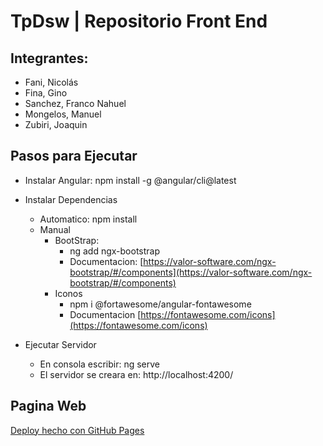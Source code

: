 # TpDsw | Repositorio Front End

## Integrantes:

- Fani, Nicolás
- Fina, Gino
- Sanchez, Franco Nahuel
- Mongelos, Manuel
- Zubiri, Joaquin

## Pasos para Ejecutar

- Instalar Angular: npm install -g @angular/cli@latest
- Instalar Dependencias

  - Automatico: npm install
  - Manual
    - BootStrap:
      - ng add ngx-bootstrap
      - Documentacion: [https://valor-software.com/ngx-bootstrap/#/components](https://valor-software.com/ngx-bootstrap/#/components)
    - Iconos
      - npm i @fortawesome/angular-fontawesome
      - Documentacion [https://fontawesome.com/icons](https://fontawesome.com/icons)

- Ejecutar Servidor
  - En consola escribir: ng serve
  - El servidor se creara en: http://localhost:4200/

## Pagina Web

[Deploy hecho con GitHub Pages](https://francosanchez.me/gymScriptFE/)

